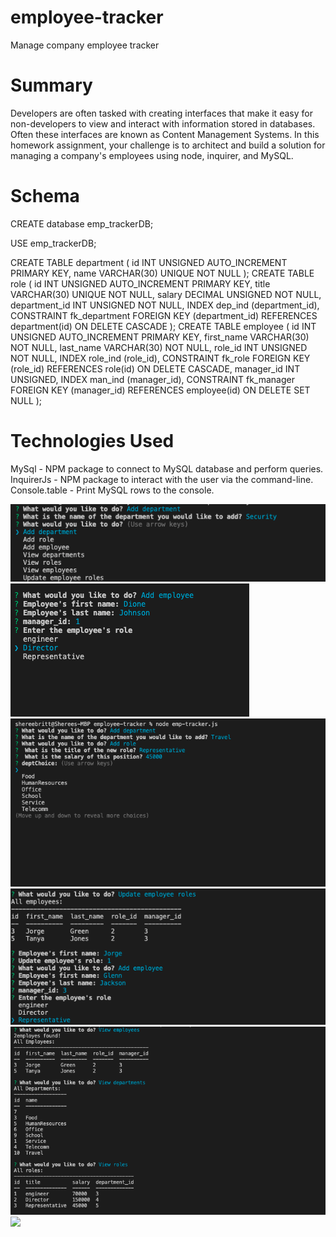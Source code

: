 # employee-tracker
Manage company employee tracker 

# Summary 

Developers are often tasked with creating interfaces that make it easy for non-developers to view and interact with information stored in databases. Often these interfaces are known as Content Management Systems. In this homework assignment, your challenge is to architect and build a solution for managing a company's employees using node, inquirer, and MySQL.

# Schema

CREATE database emp_trackerDB;

USE emp_trackerDB;

CREATE TABLE department (
  id INT UNSIGNED AUTO_INCREMENT PRIMARY KEY,
  name VARCHAR(30) UNIQUE NOT NULL
);
CREATE TABLE role (
  id INT UNSIGNED AUTO_INCREMENT PRIMARY KEY,
  title VARCHAR(30) UNIQUE NOT NULL,
  salary DECIMAL UNSIGNED NOT NULL,
  department_id INT UNSIGNED NOT NULL,
  INDEX dep_ind (department_id),
  CONSTRAINT fk_department FOREIGN KEY (department_id) REFERENCES department(id) ON DELETE CASCADE
);
CREATE TABLE employee (
  id INT UNSIGNED AUTO_INCREMENT PRIMARY KEY,
  first_name VARCHAR(30) NOT NULL,
  last_name VARCHAR(30) NOT NULL,
  role_id INT UNSIGNED NOT NULL,
  INDEX role_ind (role_id),
  CONSTRAINT fk_role FOREIGN KEY (role_id) REFERENCES role(id) ON DELETE CASCADE,
  manager_id INT UNSIGNED,
  INDEX man_ind (manager_id),
  CONSTRAINT fk_manager FOREIGN KEY (manager_id) REFERENCES employee(id) ON DELETE SET NULL
);

# Technologies Used

MySql - NPM package to connect to MySQL database and perform queries.
InquirerJs - NPM package to interact with the user via the command-line.
Console.table - Print MySQL rows to the console. 

 <img src="./Assets/addDepartment.png">
 <img src="./Assets/addEmployee.png">
 <img src="./Assets/addRole.png">
 <img src="./Assets/updateEmployee.png">
 <img src="./Assets/viewCommands.png">
 <img src="./viewDepartments.png">